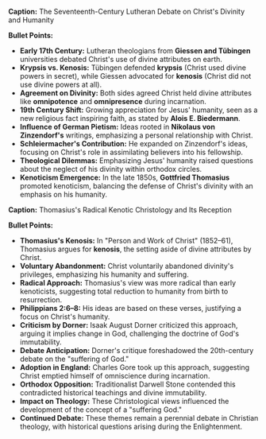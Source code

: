 **Caption:**
The Seventeenth-Century Lutheran Debate on Christ's Divinity and Humanity

**Bullet Points:**

- **Early 17th Century:** Lutheran theologians from **Giessen and Tübingen** universities debated Christ's use of divine attributes on earth.
- **Krypsis vs. Kenosis:** Tübingen defended **krypsis** (Christ used divine powers in secret), while Giessen advocated for **kenosis** (Christ did not use divine powers at all).
- **Agreement on Divinity:** Both sides agreed Christ held divine attributes like **omnipotence** and **omnipresence** during incarnation.
- **19th Century Shift:** Growing appreciation for Jesus' humanity, seen as a new religious fact inspiring faith, as stated by **Alois E. Biedermann**.
- **Influence of German Pietism:** Ideas rooted in **Nikolaus von Zinzendorf's** writings, emphasizing a personal relationship with Christ.
- **Schleiermacher's Contribution:** He expanded on Zinzendorf's ideas, focusing on Christ's role in assimilating believers into his fellowship.
- **Theological Dilemmas:** Emphasizing Jesus' humanity raised questions about the neglect of his divinity within orthodox circles.
- **Kenoticism Emergence:** In the late 1850s, **Gottfried Thomasius** promoted kenoticism, balancing the defense of Christ's divinity with an emphasis on his humanity.


**Caption:**
Thomasius's Radical Kenotic Christology and Its Reception

**Bullet Points:**
- **Thomasius's Kenosis:** In "Person and Work of Christ" (1852–61), Thomasius argues for **kenosis**, the setting aside of divine attributes by Christ.
- **Voluntary Abandonment:** Christ voluntarily abandoned divinity's privileges, emphasizing his humanity and suffering.
- **Radical Approach:** Thomasius's view was more radical than early kenoticists, suggesting total reduction to humanity from birth to resurrection.
- **Philippians 2:6–8:** His ideas are based on these verses, justifying a focus on Christ's humanity.
- **Criticism by Dorner:** Isaak August Dorner criticized this approach, arguing it implies change in God, challenging the doctrine of God's immutability.
- **Debate Anticipation:** Dorner's critique foreshadowed the 20th-century debate on the "suffering of God."
- **Adoption in England:** Charles Gore took up this approach, suggesting Christ emptied himself of omniscience during incarnation.
- **Orthodox Opposition:** Traditionalist Darwell Stone contended this contradicted historical teachings and divine immutability.
- **Impact on Theology:** These Christological views influenced the development of the concept of a "suffering God."
- **Continued Debate:** These themes remain a perennial debate in Christian theology, with historical questions arising during the Enlightenment.